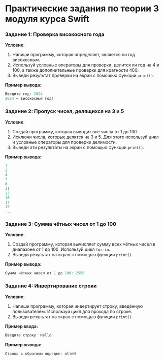 # Практические задания по теории 3 модуля курса Swift

### Задание 1: Проверка високосного года

**Условие:**
1. Напиши программу, которая определяет, является ли год високосным.
2. Используй условные операторы для проверки, делится ли год на 4 и 100, а также дополнительные проверки для кратности 400.
3. Выведи результат проверки на экран с помощью функции `print()`.

**Пример вывода:**

```swift
Введите год: 2024
2024 — високосный год!
```

### Задание 2: Пропуск чисел, делящихся на 3 и 5

**Условие:**
1. Создай программу, которая выводит все числа от 1 до 100
2. Исключи числа, которые делятся на 3 и 5. Для этого используй цикл и условные операторы для проверки делимости.
3. Выведи эти результаты на экран с помощью функции `print()`.

**Пример вывода:**

```swift
1
2
4
7
8
11
13
16
17
19
...
```

### Задание 3: Сумма чётных чисел от 1 до 100

**Условие:**
1. Создай программу, которая вычисляет сумму всех чётных чисел в диапазоне от 1 до 100. Используй цикл `for-in`.
2. Выведи результат на экран с помощью функции `print()`.

**Пример вывода:**

```swift
Сумма чётных чисел от 1 до 100: 2550
```

### Задание 4: Инвертирование строки

**Условие:**
1. Напиши программу, которая инвертирует строку, введённую пользователем. Используй цикл для прохода по строке.
2. Выведи результат на экран с помощью функции `print()`.

**Пример ввода:**

```swift
Введите строку: Hello
```

**Пример вывода:**

```swift
Строка в обратном порядке: olleH
```